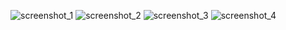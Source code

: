 ![screenshot_1](screenshots/1.jpg)
![screenshot_2](screenshots/2.jpg)
![screenshot_3](screenshots/3.jpg)
![screenshot_4](screenshots/4.jpg)